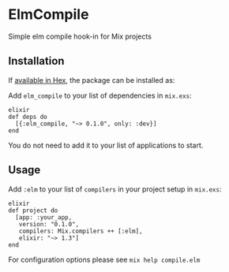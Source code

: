 # ElmCompile

Simple elm compile hook-in for Mix projects

## Installation

If [available in Hex](https://hex.pm/docs/publish), the package can be installed as:

Add `elm_compile` to your list of dependencies in `mix.exs`:

    elixir
    def deps do
      [{:elm_compile, "~> 0.1.0", only: :dev}]
    end

You do not need to add it to your list of applications to start.

## Usage
Add `:elm` to your list of `compilers` in your project setup in `mix.exs`:

    elixir
    def project do
      [app: :your_app,
       version: "0.1.0",
       compilers: Mix.compilers ++ [:elm],
       elixir: "~> 1.3"]
    end

For configuration options please see `mix help compile.elm`
